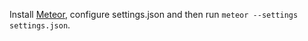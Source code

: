 Install [Meteor](https://www.meteor.com), configure settings.json and then run
`meteor --settings settings.json`.
